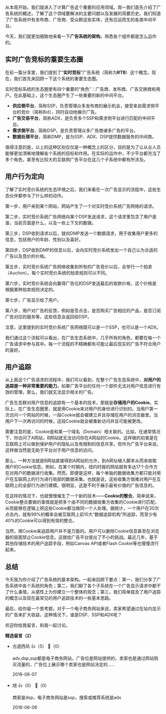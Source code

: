 从本周开始，我们就进入了计算广告这个重要的应用领域。周一我们首先介绍了广告系统的概述，了解了这个领域要解决的主要问题以及发展的简要历史。我们知道了广告系统中有发布商、广告商、受众群这些实体，还有应运而生的各类中间平台。

今天，我们就更加细致地来看一下**广告系统的架构**，熟悉各个组件都是怎么运作的。

## 实时广告竞标的重要生态圈

在前一篇分享里，我们提到了“**实时竞标**”广告系统（简称为**RTB**）这个概念。现在，我们首先来回顾一下这个系统的重要生态圈。

实时竞标系统的生态圈里有四个重要的“角色”：广告商、发布商、广告交换商和用户。在此基础上，这个生态圈产生了一些重要的新的中间平台。

- **供应侧平台**，简称SSP，负责管理众多发布商的展示机会，接受来自需求侧平台的竞价（简称Bid），同时自动地展示广告。
- **广告交易平台**，简称ADX，是负责多个SSP和需求侧平台进行匹配的中间平台。
- **需求侧平台**，简称DSP，是负责管理众多广告商诸多广告的平台。
- **数据处理平台**，简称DMP，是为SSP、ADX、DSP提供数据服务的中间商。

值得注意的是，以上的这种区别仅仅是一种概念上的区分，目的是为了让从业人员能够更加清晰地理解各个系统的目标和作用。在实际的运作中，不少平台都充当了多个角色，甚至有比较大的互联网广告平台在这几个子系统中都有所涉及。

## 用户行为定向

了解了实时竞价系统的生态环境之后，我们来看在一次广告显示的流程中，这些生态伙伴都参与了什么样的动作。

第一步，用户来到某个网站，网站产生了一个对实时竞价系统广告网络的请求。

第二步，实时竞价系统广告网络向某个DSP发送请求，这个请求里包含了用户是谁，当前页面是什么，以及一些上下文的数据。

第三步，DSP收到请求以后，就向DMP发送一个数据请求，用于收集用户更多的信息，包括用户的年龄、性别以及喜好。

第四步，DSP收到DMP的信息以后，会向实时竞价系统发出一个自己认为合适的广告以及竞价的价格。

第五步，实时竞价系统广告网络收集到所有的广告竞价以后，会举行一个拍卖（Auction）。每个实时竞价系统的拍卖规则可以不同。

第六步，实时竞价系统会向赢得广告位的DSP发送最后的收款价格，这个价格是根据某种拍卖规则决定的。

第七步，广告显示给了用户。

第八步，用户对广告的反馈，例如是否点击，是否购买广告相应的产品，是否订阅广告对应的服务等，这些信息会返回给DSP。

注意，这里提到的实时竞价系统广告网络既可以是一个SSP，也可以是一个ADX。

我们通过这个流程可以看出，在广告生态系统中，几乎所有的角色，都要在每一个广告请求中参与其中。每一个流程的不精确都有可能让最后现实的广告不符合用户的喜好。

## 用户追踪

从上面这个广告请求的流程中，我们可以看到，在整个广告生态系统中，**对用户的追踪是一种非常重要的能力**。如果广告平台的任何一个部件无法对用户信息进行有效的管理，那么，我们就无法显示相关的广告。

广告生态群对用户信息的追踪有一个基本的技术，那就是**存储用户的Cookie**。实际上，在广告生态圈里，就是用Cookie来对用户的身份进行识别的。当用户第一次访问一个网站的时候，一段Cookie就会被建立并且存储在用户的浏览器里。当用户下一次再访问的时候，这段Cookie就会被重新访问并且可能被更改。

需要注意的是，Cookie是和某一个域名（Domain）相关联的。比如，在通常情况下，你访问了A网站，B网站就无法访问你在A网站的Cookie。这样做的初衷是在互联网上可以做到保护用户的隐私以及有限制的信息共享。但作为广告平台来说，这样做当然是无助于平台对于用户信息的访问。

那么，一种方法就是B网站直接得到A网站的允许，到A网址植入脚本从而来收取用户的Cookie信息。例如，在某个时期内，纽约时报的网站就有多达17个合作方在对用户的数据进行收集。然而，即便是这样，每个单独的数据收集方都只能对用户在互联网上的行为进行局部的数据采集。也就是说，这些收集方很难对用户在互联网上的全部行为进行建模。很明显，这是不利于展示最有价值的广告信息的。

在这样的情况下，也就慢慢催生了一个新的技术——**Cookie的整合**。简单说来，Cookie整合要做的事情就是把多个由不同的数据收集方收集的Cookie进行匹配，从而能够在逻辑上把这些Cookie都当做同一个人处理。据统计，一个用户在30次点击内，就有99%的概率会被互联网上前10大“数据追踪机构”所追踪，而至少有40%的Cookie可以得到有效的整合。

当然，用Cookie来追踪用户并不是万能的。用户可以删除Cookie信息甚至在浏览器的层面禁止Cookie信息。这就给广告平台提出了不小的挑战。最近几年，基于其他存储技术的用户追踪手段，例如Canvas API或者Flash Cookie等也慢慢流行起来。

## 总结

今天我为你介绍了广告系统的基本架构。一起来回顾下要点：第一，我们分享了广告系统中各个系统的角色；第二，我们聊了各个子系统在一个广告显示请求中都干了什么事情，从感性上为你建立一个整体的观念；第三，我们简单提及了用户追踪的概念以及现在最常见的用户追踪技术的一些基本思路。

最后，给你留一个思考题，对于一个电子商务网站来说，卖家希望通过在站内显示的广告来扩大收益，这种情况下，谁是DSP、SSP和ADX呢？

欢迎你给我留言，和我一起讨论。
<div><strong>精选留言（2）</strong></div><ul>
<li><span>古道西风</span> 👍（5） 💬（0）<p>adx,dsp,ssp都是电子商务网站，广告位是网站提供的，卖家也是通过网站购买流量的，广告位上展示哪个卖家也是网站决定的……</p>2018-06-07</li><br/><li><span>旭</span> 👍（0） 💬（0）<p>商家是dsp，电子商务网站是ssp，搜索或推荐系统是adx</p>2018-06-06</li><br/>
</ul>
